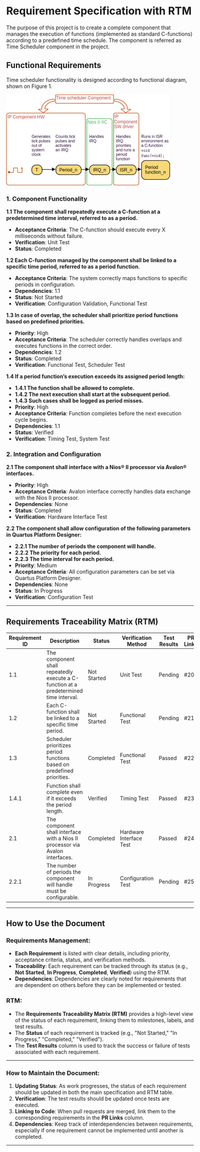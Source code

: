 # Requirement Specification with RTM
The purpose of this project is to create a complete component that manages the execution of functions (implemented as standard C-functions) according to a predefined time schedule. The component is referred as Time Scheduler component in the project.

## Functional Requirements
Time scheduler functionality is designed according to functional diagram, shown on Figure 1.
<div style="float:center" markdown="1">
  
![Figur 1. Time scheduler functional diagram.](./media/functional_diagram.png "Time scheduler functional diagram")

</div>

### 1. Component Functionality

**1.1 The component shall repeatedly execute a C-function at a predetermined time interval, referred to as a period.**  
- **Acceptance Criteria**: The C-function should execute every X milliseconds without failure.  
- **Verification**: Unit Test  
- **Status**: Completed  

**1.2 Each C-function managed by the component shall be linked to a specific time period, referred to as a period function.**  
- **Acceptance Criteria**: The system correctly maps functions to specific periods in configuration.  
- **Dependencies**: 1.1  
- **Status**: Not Started  
- **Verification**: Configuration Validation, Functional Test  

**1.3 In case of overlap, the scheduler shall prioritize period functions based on predefined priorities.**  
- **Priority**: High  
- **Acceptance Criteria**: The scheduler correctly handles overlaps and executes functions in the correct order.  
- **Dependencies**: 1.2  
- **Status**: Completed  
- **Verification**: Functional Test, Scheduler Test  

**1.4 If a period function’s execution exceeds its assigned period length:**  
  - **1.4.1 The function shall be allowed to complete.**  
  - **1.4.2 The next execution shall start at the subsequent period.**  
  - **1.4.3 Such cases shall be logged as period misses.**  
- **Priority**: High  
- **Acceptance Criteria**: Function completes before the next execution cycle begins.  
- **Dependencies**: 1.1  
- **Status**: Verified  
- **Verification**: Timing Test, System Test  

### 2. Integration and Configuration

**2.1 The component shall interface with a Nios® II processor via Avalon® interfaces.**  
- **Priority**: High  
- **Acceptance Criteria**: Avalon interface correctly handles data exchange with the Nios II processor.  
- **Dependencies**: None  
- **Status**: Completed  
- **Verification**: Hardware Interface Test  

**2.2 The component shall allow configuration of the following parameters in Quartus Platform Designer:**  
  - **2.2.1 The number of periods the component will handle.**  
  - **2.2.2 The priority for each period.**  
  - **2.2.3 The time interval for each period.**  
- **Priority**: Medium  
- **Acceptance Criteria**: All configuration parameters can be set via Quartus Platform Designer.  
- **Dependencies**: None  
- **Status**: In Progress  
- **Verification**: Configuration Test  

---

## Requirements Traceability Matrix (RTM)

| Requirement ID | Description                                                                           | Status      | Verification Method     | Test Results | PR Links |
|----------------|---------------------------------------------------------------------------------------|-------------|-------------------------|--------------|----------|
| 1.1            | The component shall repeatedly execute a C-function at a predetermined time interval. | Not Started | Unit Test               | Pending      | #20      |
| 1.2            | Each C-function shall be linked to a specific time period.                            | Not Started | Functional Test         | Pending      | #21      |
| 1.3            | Scheduler prioritizes period functions based on predefined priorities.                | Completed   | Functional Test         | Passed       | #22      |
| 1.4.1          | Function shall complete even if it exceeds the period length.                         | Verified    | Timing Test             | Passed       | #23      |
| 2.1            | The component shall interface with a Nios II processor via Avalon interfaces.         | Completed   | Hardware Interface Test | Passed       | #24      |
| 2.2.1          | The number of periods the component will handle must be configurable.                 | In Progress | Configuration Test      | Pending      | #25      |

---

## How to Use the Document

### Requirements Management:
- **Each Requirement** is listed with clear details, including priority, acceptance criteria, status, and verification methods.
- **Traceability**: Each requirement can be tracked through its status (e.g., **Not Started**, **In Progress**, **Completed**, **Verified**) using the RTM.
- **Dependencies**: Dependencies are clearly noted for requirements that are dependent on others before they can be implemented or tested.

### RTM:
- The **Requirements Traceability Matrix (RTM)** provides a high-level view of the status of each requirement, linking them to milestones, labels, and test results.
- The **Status** of each requirement is tracked (e.g., "Not Started," "In Progress," "Completed," "Verified").
- The **Test Results** column is used to track the success or failure of tests associated with each requirement.

---

### How to Maintain the Document:
1. **Updating Status**: As work progresses, the status of each requirement should be updated in both the main specification and RTM table.
2. **Verification**: The test results should be updated once tests are executed.
3. **Linking to Code**: When pull requests are merged, link them to the corresponding requirements in the **PR Links** column.
4. **Dependencies**: Keep track of interdependencies between requirements, especially if one requirement cannot be implemented until another is completed.

---
